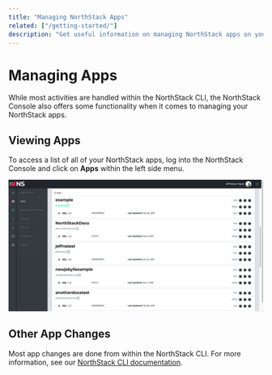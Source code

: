 ```yaml
---
title: "Managing NorthStack Apps"
related: ["/getting-started/"]
description: "Get useful information on managing NorthStack apps on your account from within the NorthStack Console."
---
```


# Managing Apps

While most activities are handled within the NorthStack CLI, the NorthStack Console also offers some functionality when it comes to managing your NorthStack apps.

## Viewing Apps

To access a list of all of your NorthStack apps, log into the NorthStack Console and click on **Apps** within the left side menu.

![App List View](../../../src/images/viewing-apps.png)

## Other App Changes

Most app changes are done from within the NorthStack CLI. For more information, see our [NorthStack CLI documentation](/cli/).